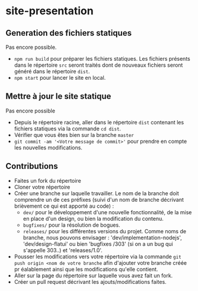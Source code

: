 # site-presentation

## Generation des fichiers statiques

Pas encore possible.

* `npm run build` pour préparer les fichiers statiques.
Les fichiers présents dans le répertoire `src` seront traités dont de
 nouveaux fichiers seront généré dans le répertoire `dist`.
* `npm start` pour lancer le site en local.

## Mettre à jour le site statique

Pas encore possible

* Depuis le répertoire racine, aller dans le répertoire `dist` contenant
 les fichiers statiques via la commande `cd dist`.
 * Vérifier que vous êtes bien sur la branche `master`
* `git commit -am '<Votre message de commit>'` pour prendre en compte les
 nouvelles modifications.

## Contributions

* Faites un fork du répertoire
* Cloner votre répertoire
* Créer une branche sur laquelle travailler. Le nom de la branche doit
 comprendre un de ces préfixes (suivi d'un nom de branche décrivant
  brièvement ce qui est apporté au code) :
    - `dev/` pour le développement d'une nouvelle fonctionnalité, de la mise
     en place d'un design, ou bien la modification du contenu.
    - `bugfixes/` pour la résolution de bogues.
    - `releases/` pour les différentes versions du projet.
Comme noms de branche, nous pouvons envisager :
'dev/implementation-nodejs', 'dev/design-flatui' ou bien 'bugfixes
/303' (si on a un bug qui s'appelle 303..) et 'releases/1.0'.
* Pousser les modifications vers votre répertoire via la commande `git push
 origin <nom de votre branche` afin d'ajouter votre branche créée pr
 éalablement ainsi que les modifications qu'elle contient.
* Aller sur la page du répertoire sur laquelle vous avez fait un fork.
* Créer un pull request décrivant les ajouts/modifications faites.


